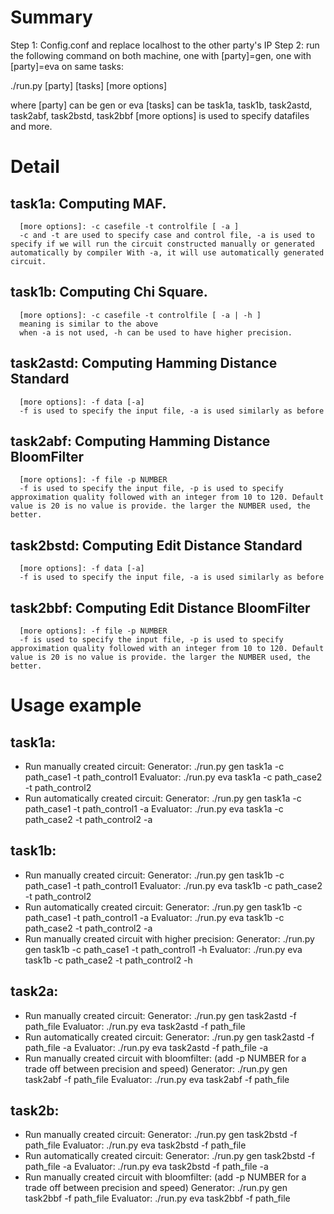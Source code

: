 Summary
================
Step 1: Config.conf and replace localhost to the other party's IP
Step 2: run the following command on both machine, one with [party]=gen, one with [party]=eva on same tasks:

./run.py [party] [tasks] [more options]

where 
[party] can be gen or eva
[tasks] can be task1a, task1b, task2astd, task2abf, task2bstd, task2bbf
[more options] is used to specify datafiles and more.


Detail
====================
**task1a: Computing MAF.**
---------------------
      [more options]: -c casefile -t controlfile [ -a ]
      -c and -t are used to specify case and control file, -a is used to specify if we will run the circuit constructed manually or generated automatically by compiler With -a, it will use automatically generated circuit.

**task1b: Computing Chi Square.**
---------------------
      [more options]: -c casefile -t controlfile [ -a | -h ]
      meaning is similar to the above
      when -a is not used, -h can be used to have higher precision.

**task2astd: Computing Hamming Distance Standard**
---------------------
      [more options]: -f data [-a]
      -f is used to specify the input file, -a is used similarly as before

**task2abf: Computing Hamming Distance BloomFilter**
---------------------
      [more options]: -f file -p NUMBER
      -f is used to specify the input file, -p is used to specify approximation quality followed with an integer from 10 to 120. Default value is 20 is no value is provide. the larger the NUMBER used, the better.

**task2bstd: Computing Edit Distance Standard**
---------------------
      [more options]: -f data [-a]
      -f is used to specify the input file, -a is used similarly as before

**task2bbf: Computing Edit Distance BloomFilter**
---------------------
      [more options]: -f file -p NUMBER
      -f is used to specify the input file, -p is used to specify approximation quality followed with an integer from 10 to 120. Default value is 20 is no value is provide. the larger the NUMBER used, the better.


Usage example
=======================
task1a:
---------------------
  - Run manually created circuit:
      Generator: ./run.py gen task1a -c path_case1 -t path_control1
      Evaluator: ./run.py eva task1a -c path_case2 -t path_control2
  - Run automatically created circuit:
      Generator: ./run.py gen task1a -c path_case1 -t path_control1 -a
      Evaluator: ./run.py eva task1a -c path_case2 -t path_control2 -a

task1b:
---------------------
  - Run manually created circuit:
      Generator: ./run.py gen task1b -c path_case1 -t path_control1
      Evaluator: ./run.py eva task1b -c path_case2 -t path_control2
 -  Run automatically created circuit:
      Generator: ./run.py gen task1b -c path_case1 -t path_control1 -a
      Evaluator: ./run.py eva task1b -c path_case2 -t path_control2 -a
- Run manually created circuit with higher precision:
      Generator: ./run.py gen task1b -c path_case1 -t path_control1 -h
      Evaluator: ./run.py eva task1b -c path_case2 -t path_control2 -h

task2a:
---------------------
 -  Run manually created circuit:
      Generator: ./run.py gen task2astd -f path_file
      Evaluator: ./run.py eva task2astd -f path_file
 -  Run automatically created circuit:
      Generator: ./run.py gen task2astd -f path_file -a
      Evaluator: ./run.py eva task2astd -f path_file -a
  - Run manually created circuit with bloomfilter: (add -p NUMBER for a trade off between precision and speed)
      Generator: ./run.py gen task2abf -f path_file 
      Evaluator: ./run.py eva task2abf -f path_file


task2b:
---------------------
  - Run manually created circuit:
      Generator: ./run.py gen task2bstd -f path_file
      Evaluator: ./run.py eva task2bstd -f path_file
  - Run automatically created circuit:
      Generator: ./run.py gen task2bstd -f path_file -a
      Evaluator: ./run.py eva task2bstd -f path_file -a
  - Run manually created circuit with bloomfilter: (add -p NUMBER for a trade off between precision and speed)
      Generator: ./run.py gen task2bbf -f path_file 
      Evaluator: ./run.py eva task2bbf -f path_file

